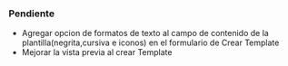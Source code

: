 ### Pendiente
- Agregar opcion de formatos de texto al campo de contenido de la plantilla(negrita,cursiva e iconos) en el formulario de Crear Template
- Mejorar la vista previa al crear Template
